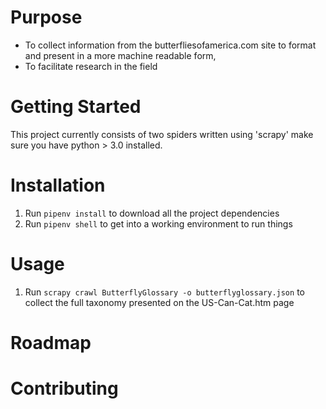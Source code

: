 # Purpose

* To collect information from the butterfliesofamerica.com site to format and present in a more machine readable form,
* To facilitate research in the field

# Getting Started

This project currently consists of two spiders written using 'scrapy'
make sure you have python > 3.0 installed.

# Installation 

1. Run `pipenv install` to download all the project dependencies
2. Run `pipenv shell` to get into a working environment to run things

# Usage

1. Run `scrapy crawl ButterflyGlossary -o butterflyglossary.json` to collect the full taxonomy presented on the US-Can-Cat.htm page

# Roadmap

# Contributing
